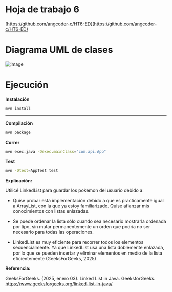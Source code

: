# Hoja de trabajo 6

[https://github.com/angcoder-c/HT6-ED](https://github.com/angcoder-c/HT6-ED)

# Diagrama UML de clases

![image](https://github.com/user-attachments/assets/4bfc8a6a-ed88-41f3-853a-ab9eaa5bf9a4)


# Ejecución

**Instalación**

```bash
mvn install
```

---

**Compilación**

```bash
mvn package
```

**Correr**

```bash
mvn exec:java -Dexec.mainClass="com.api.App"
```

**Test**

```bash
mvn -Dtest=AppTest test
```

**Explicación:**

Utilicé LinkedList para guardar los pokemon del usuario debido a:

- Quise probar esta implementación debido a que es practicamente igual a ArrayList, con la que ya estoy familiarizado. Quise afianzar mis conocimientos con listas enlazadas.

- Se puede ordenar la lista sólo cuando sea necesario mostrarla ordenada por tipo, sin mutar permanentemente un orden que podría no ser necesario para todas las operaciones.

- LinkedList es muy eficiente para recorrer todos los elementos secuencialmente. Ya que LinkedList usa una lista doblemente enlazada, por lo que se pueden insertar y eliminar elementos en medio de la lista eficientemente (GeeksForGeeks, 2025)

**Referencia:**

GeeksForGeeks. (2025, enero 03). Linked List in Java. GeeksforGeeks. https://www.geeksforgeeks.org/linked-list-in-java/